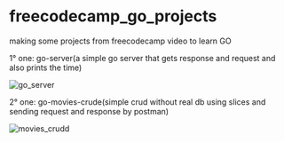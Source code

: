 # freecodecamp_go_projects
making some projects from freecodecamp video to learn GO

1° one: go-server(a simple go server that gets response and request and also prints the time)

![go_server](https://user-images.githubusercontent.com/76619871/169530393-710948b3-1ee5-48aa-93e4-8fe18e76dd68.png)

2° one: go-movies-crude(simple crud without real db using slices and sending request and response by postman)


![movies_crudd](https://user-images.githubusercontent.com/76619871/169584467-f41f1751-d5c2-4c70-9760-d420076656dd.png)
